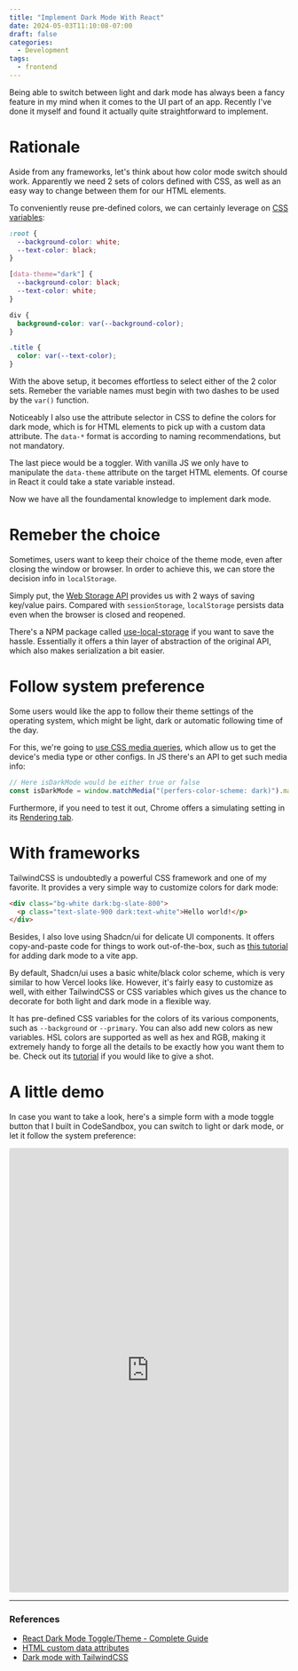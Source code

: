 ```yaml
---
title: "Implement Dark Mode With React"
date: 2024-05-03T11:10:08-07:00
draft: false
categories:
  - Development
tags:
  - frontend
---
```


Being able to switch between light and dark mode has always been a fancy feature in my mind when it comes to the UI part of an app. Recently I've done it myself and found it actually quite straightforward to implement.

# Rationale

Aside from any frameworks, let's think about how color mode switch should work. Apparently we need 2 sets of colors defined with CSS, as well as an easy way to change between them for our HTML elements.

To conveniently reuse pre-defined colors, we can certainly leverage on [CSS variables](https://www.w3schools.com/css/css3_variables.asp):

```CSS
:root {
  --background-color: white;
  --text-color: black;
}

[data-theme="dark"] {
  --background-color: black;
  --text-color: white;
}

div {
  background-color: var(--background-color);
}

.title {
  color: var(--text-color);
}
```

With the above setup, it becomes effortless to select either of the 2 color sets. Remeber the variable names must begin with two dashes to be used by the `var()` function.

Noticeably I also use the attribute selector in CSS to define the colors for dark mode, which is for HTML elements to pick up with a custom data attribute. The `data-*` format is according to naming recommendations, but not mandatory.

The last piece would be a toggler. With vanilla JS we only have to manipulate the `data-theme` attribute on the target HTML elements. Of course in React it could take a state variable instead.

Now we have all the foundamental knowledge to implement dark mode.

# Remeber the choice

Sometimes, users want to keep their choice of the theme mode, even after closing the window or browser. In order to achieve this, we can store the decision info in `localStorage`.

Simply put, the [Web Storage API](https://developer.mozilla.org/en-US/docs/Web/API/Web_Storage_API) provides us with 2 ways of saving key/value pairs. Compared with `sessionStorage`, `localStorage` persists data even when the browser is closed and reopened.

There's a NPM package called [use-local-storage](https://www.npmjs.com/package/use-local-storage) if you want to save the hassle. Essentially it offers a thin layer of abstraction of the original API, which also makes serialization a bit easier.

# Follow system preference

Some users would like the app to follow their theme settings of the operating system, which might be light, dark or automatic following time of the day.

For this, we're going to [use CSS media queries](https://developer.mozilla.org/en-US/docs/Web/CSS/CSS_media_queries/Using_media_queries), which allow us to get the device's media type or other configs. In JS there's an API to get such media info:

```javascript
// Here isDarkMode would be either true or false
const isDarkMode = window.matchMedia("(perfers-color-scheme: dark)").matches;
```

Furthermore, if you need to test it out, Chrome offers a simulating setting in its [Rendering tab](https://developer.chrome.com/docs/devtools/rendering).

# With frameworks

TailwindCSS is undoubtedly a powerful CSS framework and one of my favorite. It provides a very simple way to customize colors for dark mode:

```HTML
<div class="bg-white dark:bg-slate-800">
  <p class="text-slate-900 dark:text-white">Hello world!</p>
</div>
```

Besides, I also love using Shadcn/ui for delicate UI components. It offers copy-and-paste code for things to work out-of-the-box, such as [this tutorial](https://ui.shadcn.com/docs/dark-mode/vite) for adding dark mode to a vite app.

By default, Shadcn/ui uses a basic white/black color scheme, which is very similar to how Vercel looks like. However, it's fairly easy to customize as well, with either TailwindCSS or CSS variables which gives us the chance to decorate for both light and dark mode in a flexible way.

It has pre-defined CSS variables for the colors of its various components, such as `--background` or `--primary`. You can also add new colors as new variables. HSL colors are supported as well as hex and RGB, making it extremely handy to forge all the details to be exactly how you want them to be. Check out its [tutorial](https://ui.shadcn.com/docs/theming) if you would like to give a shot.

# A little demo

In case you want to take a look, here's a simple form with a mode toggle button that I built in CodeSandbox, you can switch to light or dark mode, or let it follow the system preference:

<iframe src="https://codesandbox.io/p/devbox/dark-mode-demo-tdkdkg?embed=1&file=%2Fsrc%2FApp.tsx"
     style="width:100%; height: 800px; border:0; border-radius: 4px; overflow:hidden;"
     title="dark-mode-demo"
     allow="accelerometer; ambient-light-sensor; camera; encrypted-media; geolocation; gyroscope; hid; microphone; midi; payment; usb; vr; xr-spatial-tracking"
     sandbox="allow-forms allow-modals allow-popups allow-presentation allow-same-origin allow-scripts"
   ></iframe>

---

### References

- [React Dark Mode Toggle/Theme - Complete Guide](https://www.youtube.com/watch?v=sy-rRtT84CQ&ab_channel=FullstackSimplified)
- [HTML custom data attributes](https://developer.mozilla.org/en-US/docs/Web/HTML/Global_attributes/data-*)
- [Dark mode with TailwindCSS](https://tailwindcss.com/docs/dark-mode)
